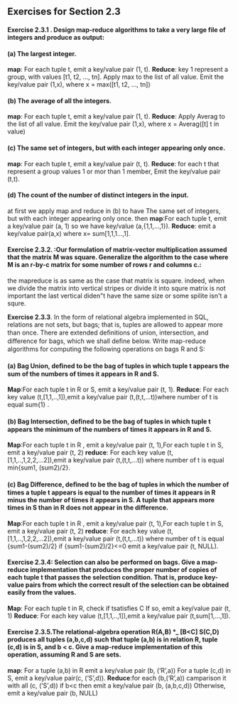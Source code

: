 ## Exercises for Section 2.3
#### **Exercise 2.3.1** . Design map-reduce algorithms to take a very large file of integers and produce as output:
#### (a) The largest integer.
 **map**:     For each tuple t, emit a key/value pair (1, t).
 **Reduce**:     key 1 represent a group, with values [t1, t2, …, tn]. Apply max to the list of all value. Emit the key/value pair (1,x), where x = max([t1, t2, …, tn])
 #### (b) The average of all the integers.
 **map**:     For each tuple t, emit a key/value pair (1, t). 
 **Reduce**:    Apply Averag to the list of all value. Emit the key/value pair (1,x), where x =  Averag([t] t in  value)
#### (c) The same set of integers, but with each integer appearing only once.
 **map**:     For each tuple t, emit a key/value pair (t, t).  **Reduce**: for each t that represent a group values 1 or mor than 1 member, Emit the key/value pair (t,t).
 #### (d) The count of the number of distinct integers in the input.
 at first we apply map and reduce in (b) to have The same set of integers, but with each integer appearing only once. then **map**:For each tuple t, emit a key/value pair (a, 1) so we have key/value (a,{1,1,...,1}). **Reduce**: emit a key/value pair(a,x)
 where x= sum[1,1,1...,1].
#### Exercise 2.3.2. :Our formulation of matrix-vector multiplication assumed that the matrix M was square. Generalize the algorithm to the case where M is an r-by-c matrix for some number of rows r and columns c.:
the mapreduce is as same as the case that matrix is square. indeed, when we divide the matrix into vertical stripes or divide it into squre matrix is not important the last vertical diden"t have the same size or some spilite isn't a squre.

 **Exercise 2.3.3**. In the form of relational algebra implemented in SQL, relations are not sets, but bags; that is, tuples are allowed to appear more than once. There are extended deﬁnitions of union, intersection, and difference for bags, which we shall deﬁne below. Write map-reduce algorithms for computing the following operations on bags R and S:
#### (a) Bag Union, deﬁned to be the bag of tuples in which tuple t appears the sum of the numbers of times it appears in R and S.
**Map**:For each tuple t in R or S, emit a key/value pair (t, 1). **Reduce**: For each key value (t,[1,1,..,1]),emit a key/value pair (t,(t,t,...t))where number of t is equal sum{1}  .
#### (b) Bag Intersection, deﬁned to be the bag of tuples in which tuple t appears the minimum of the numbers of times it appears in R and S.
**Map**:For each tuple t in R , emit a key/value pair (t, 1),For each tuple t in  S, emit a key/value pair (t, 2)
**reduce**: For each key value (t,[1,1,..,1,2,2,...2]),emit a key/value pair (t,(t,t,...t)) where number of t is equal min{sum1, (sum2)/2}.
#### (c) Bag Difference, deﬁned to be the bag of tuples in which the number of times a tuple t appears is equal to the number of times it appears in R minus the number of times it appears in S. A tuple that appears more times in S than in R does not appear in the difference.
**Map**:For each tuple t in R , emit a key/value pair (t, 1),For each tuple t in  S, emit a key/value pair (t, 2)
**reduce**: For each key value (t,[1,1,..,1,2,2,...2]),emit a key/value pair (t,(t,t,...t)) where number of t is equal {sum1-(sum2)/2} if {sum1-(sum2)/2}<=0 emit a key/value pair (t, NULL). 
#### Exercise 2.3.4: Selection can also be performed on bags. Give a map-reduce implementation that produces the proper number of copies of each tuple t that passes the selection condition. That is, produce key-value pairs from which the correct result of the selection can be obtained easily from the values.
**Map**: For each tuple t in R, check if tsatisfies C If so, emit a key/value pair (t, 1) **Reduce**:  For each key value (t,[1,1,..,1]),emit a key/value pair (t,sum[1,...,1]). 
#### **Exercise 2.3.5**.The relational-algebra operation R(A,B) *_ [B<C] S(C,D) produces all tuples (a,b,c,d) such that tuple (a,b) is in relation R, tuple (c,d) is in S, and b < c. Give a map-reduce implementation of this operation, assuming R and S are sets.
 **map**:   For a tuple (a,b) in R emit a key/value pair (b, (‘R’,a)) 
   For a tuple (c,d) in S, emit a key/value pair(c, (‘S’,d)). **Reduce**:for each (b,(‘R’,a)) camparison it with all (c, (‘S’,d)) if b<c then  emit a key/value pair (b, (a,b,c,d)) Otherwise, emit a key/value pair (b, NULL)

